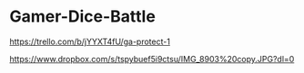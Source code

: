 # Gamer-Dice-Battle

https://trello.com/b/jYYXT4fU/ga-protect-1

https://www.dropbox.com/s/tspybuef5i9ctsu/IMG_8903%20copy.JPG?dl=0
